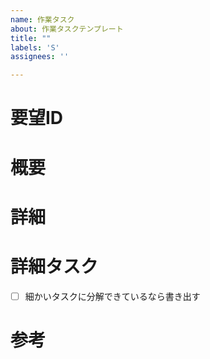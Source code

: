 ```yaml
---
name: 作業タスク
about: 作業タスクテンプレート
title: ""
labels: 'S'
assignees: ''

---
```

# 要望ID

# 概要

# 詳細

# 詳細タスク
- [ ] 細かいタスクに分解できているなら書き出す

# 参考
